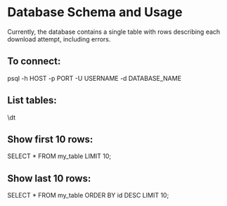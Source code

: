 # Database Schema and Usage
Currently, the database contains a single table with rows describing each download attempt, including errors.

## To connect:

psql -h HOST -p PORT -U USERNAME -d DATABASE_NAME

## List tables:

\dt

## Show first 10 rows:

SELECT * FROM my_table LIMIT 10;

## Show last 10 rows:

SELECT * FROM my_table ORDER BY id DESC LIMIT 10;
